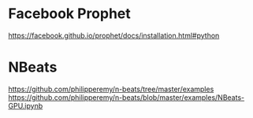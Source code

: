 # Facebook Prophet
https://facebook.github.io/prophet/docs/installation.html#python

# NBeats
https://github.com/philipperemy/n-beats/tree/master/examples
https://github.com/philipperemy/n-beats/blob/master/examples/NBeats-GPU.ipynb

